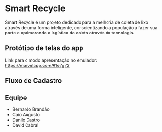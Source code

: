 # Smart Recycle

Smart Recycle é um projeto dedicado para a melhoria de coleta de lixo através de uma forma inteligente, conscientizando a população a fazer sua parte e aprimorando a logística da coleta através da tecnologia.

## Protótipo de telas do app

Link para o modo apresentação no emulador: https://marvelapp.com/61e7g72

## Fluxo de Cadastro






## Equipe

* Bernardo Brandão
* Caio Augusto
* Danilo Castro
* David Cabral
